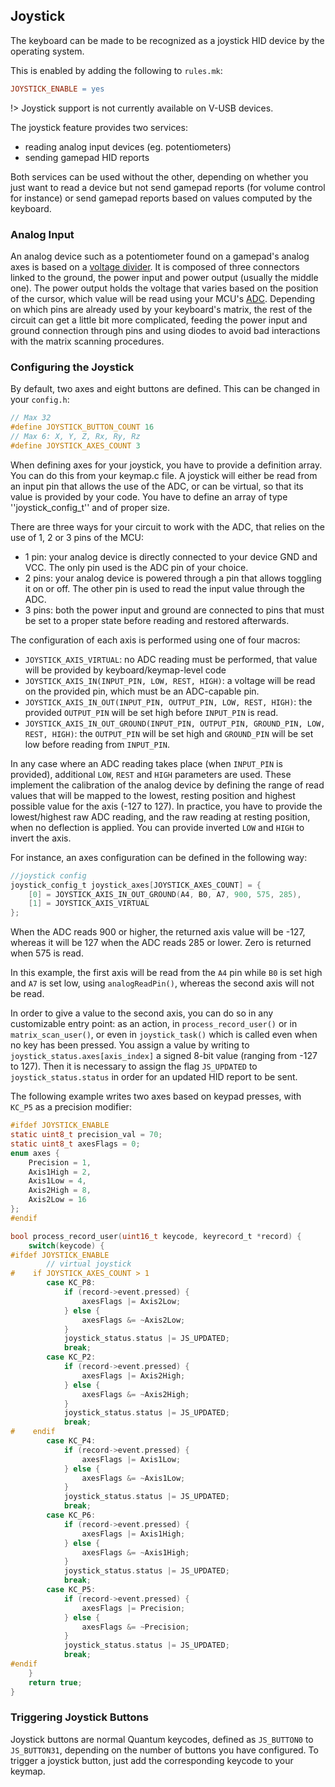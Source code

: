## Joystick

The keyboard can be made to be recognized as a joystick HID device by the operating system.

This is enabled by adding the following to `rules.mk`:

```makefile
JOYSTICK_ENABLE = yes
```

!> Joystick support is not currently available on V-USB devices.

The joystick feature provides two services:
 * reading analog input devices (eg. potentiometers)
 * sending gamepad HID reports

Both services can be used without the other, depending on whether you just want to read a device but not send gamepad reports (for volume control for instance)
or send gamepad reports based on values computed by the keyboard.

### Analog Input

An analog device such as a potentiometer found on a gamepad's analog axes is based on a [voltage divider](https://en.wikipedia.org/wiki/Voltage_divider).
It is composed of three connectors linked to the ground, the power input and power output (usually the middle one). The power output holds the voltage that varies based on the position of the cursor,
which value will be read using your MCU's [ADC](https://en.wikipedia.org/wiki/Analog-to-digital_converter).
Depending on which pins are already used by your keyboard's matrix, the rest of the circuit can get a little bit more complicated,
feeding the power input and ground connection through pins and using diodes to avoid bad interactions with the matrix scanning procedures.

### Configuring the Joystick

By default, two axes and eight buttons are defined. This can be changed in your `config.h`:

```c
// Max 32
#define JOYSTICK_BUTTON_COUNT 16
// Max 6: X, Y, Z, Rx, Ry, Rz
#define JOYSTICK_AXES_COUNT 3
```

When defining axes for your joystick, you have to provide a definition array. You can do this from your keymap.c file.
A joystick will either be read from an input pin that allows the use of the ADC, or can be virtual, so that its value is provided by your code.
You have to define an array of type ''joystick_config_t'' and of proper size.

There are three ways for your circuit to work with the ADC, that relies on the use of 1, 2 or 3 pins of the MCU:
 * 1 pin: your analog device is directly connected to your device GND and VCC. The only pin used is the ADC pin of your choice.
 * 2 pins: your analog device is powered through a pin that allows toggling it on or off. The other pin is used to read the input value through the ADC.
 * 3 pins: both the power input and ground are connected to pins that must be set to a proper state before reading and restored afterwards.

The configuration of each axis is performed using one of four macros:
 * `JOYSTICK_AXIS_VIRTUAL`: no ADC reading must be performed, that value will be provided by keyboard/keymap-level code
 * `JOYSTICK_AXIS_IN(INPUT_PIN, LOW, REST, HIGH)`: a voltage will be read on the provided pin, which must be an ADC-capable pin.
 * `JOYSTICK_AXIS_IN_OUT(INPUT_PIN, OUTPUT_PIN, LOW, REST, HIGH)`: the provided `OUTPUT_PIN` will be set high before `INPUT_PIN` is read.
 * `JOYSTICK_AXIS_IN_OUT_GROUND(INPUT_PIN, OUTPUT_PIN, GROUND_PIN, LOW, REST, HIGH)`: the `OUTPUT_PIN` will be set high and `GROUND_PIN` will be set low before reading from `INPUT_PIN`.

In any case where an ADC reading takes place (when `INPUT_PIN` is provided), additional `LOW`, `REST` and `HIGH` parameters are used.
These implement the calibration of the analog device by defining the range of read values that will be mapped to the lowest, resting position and highest possible value for the axis (-127 to 127).
In practice, you have to provide the lowest/highest raw ADC reading, and the raw reading at resting position, when no deflection is applied. You can provide inverted `LOW` and `HIGH` to invert the axis.

For instance, an axes configuration can be defined in the following way:

```c
//joystick config
joystick_config_t joystick_axes[JOYSTICK_AXES_COUNT] = {
    [0] = JOYSTICK_AXIS_IN_OUT_GROUND(A4, B0, A7, 900, 575, 285),
    [1] = JOYSTICK_AXIS_VIRTUAL
};
```

When the ADC reads 900 or higher, the returned axis value will be -127, whereas it will be 127 when the ADC reads 285 or lower. Zero is returned when 575 is read.

In this example, the first axis will be read from the `A4` pin while `B0` is set high and `A7` is set low, using `analogReadPin()`, whereas the second axis will not be read.

In order to give a value to the second axis, you can do so in any customizable entry point: as an action, in `process_record_user()` or in `matrix_scan_user()`, or even in `joystick_task()` which is called even when no key has been pressed.
You assign a value by writing to `joystick_status.axes[axis_index]` a signed 8-bit value (ranging from -127 to 127). Then it is necessary to assign the flag `JS_UPDATED` to `joystick_status.status` in order for an updated HID report to be sent.

The following example writes two axes based on keypad presses, with `KC_P5` as a precision modifier:

```c
#ifdef JOYSTICK_ENABLE
static uint8_t precision_val = 70;
static uint8_t axesFlags = 0;
enum axes {
    Precision = 1,
    Axis1High = 2,
    Axis1Low = 4,
    Axis2High = 8,
    Axis2Low = 16
};
#endif

bool process_record_user(uint16_t keycode, keyrecord_t *record) {
    switch(keycode) {
#ifdef JOYSTICK_ENABLE
        // virtual joystick
#    if JOYSTICK_AXES_COUNT > 1
        case KC_P8:
            if (record->event.pressed) {
                axesFlags |= Axis2Low;
            } else {
                axesFlags &= ~Axis2Low;
            }
            joystick_status.status |= JS_UPDATED;
            break;
        case KC_P2:
            if (record->event.pressed) {
                axesFlags |= Axis2High;
            } else {
                axesFlags &= ~Axis2High;
            }
            joystick_status.status |= JS_UPDATED;
            break;
#    endif
        case KC_P4:
            if (record->event.pressed) {
                axesFlags |= Axis1Low;
            } else {
                axesFlags &= ~Axis1Low;
            }
            joystick_status.status |= JS_UPDATED;
            break;
        case KC_P6:
            if (record->event.pressed) {
                axesFlags |= Axis1High;
            } else {
                axesFlags &= ~Axis1High;
            }
            joystick_status.status |= JS_UPDATED;
            break;
        case KC_P5:
            if (record->event.pressed) {
                axesFlags |= Precision;
            } else {
                axesFlags &= ~Precision;
            }
            joystick_status.status |= JS_UPDATED;
            break;
#endif
    }
    return true;
}
```

### Triggering Joystick Buttons

Joystick buttons are normal Quantum keycodes, defined as `JS_BUTTON0` to `JS_BUTTON31`, depending on the number of buttons you have configured.
To trigger a joystick button, just add the corresponding keycode to your keymap.
